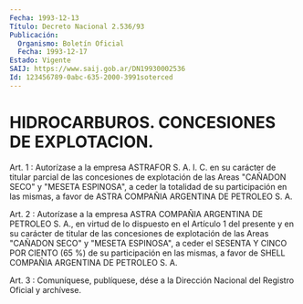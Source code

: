 ```yaml
---
Fecha: 1993-12-13
Título: Decreto Nacional 2.536/93
Publicación:
  Organismo: Boletín Oficial
  Fecha: 1993-12-17
Estado: Vigente
SAIJ: https://www.saij.gob.ar/DN19930002536
Id: 123456789-0abc-635-2000-3991soterced
---
```

# HIDROCARBUROS. CONCESIONES DE EXPLOTACION.

<a id="1"></a>
Art.  1  :  Autorízase a la empresa ASTRAFOR S. A. I. C. en su carácter de titular  parcial  de  las concesiones de explotación de las Areas "CAÑADON SECO" y "MESETA  ESPINOSA", a ceder la totalidad de  su  participación  en las mismas, a  favor  de  ASTRA  COMPAÑIA ARGENTINA DE PETROLEO S. A.

<a id="2"></a>
Art.  2  : Autorízase a la empresa ASTRA COMPAÑIA ARGENTINA DE PETROLEO S. A.,  en  virtud  de  lo  dispuesto en el Artículo 1 del presente  y  en  su  carácter  de  titular de  las  concesiones  de explotación  de las Areas "CAÑADON SECO"  y  "MESETA  ESPINOSA",  a ceder el SESENTA  Y  CINCO POR CIENTO (65 %) de su participación en las mismas, a favor de  SHELL  COMPAÑIA ARGENTINA DE PETROLEO S. A.

<a id="3"></a>
Art. 3 : Comuníquese, publíquese, dése a la Dirección Nacional del Registro Oficial y archívese.